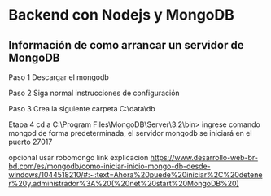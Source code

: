# Backend con Nodejs y MongoDB

## Información de como arrancar un servidor de MongoDB

Paso 1
Descargar el mongodb

Paso 2
Siga normal instrucciones de configuración

Paso 3
Crea la siguiente carpeta
C:\data\db

Etapa 4
cd a C:\Program Files\MongoDB\Server\3.2\bin>
ingrese comando mongod
de forma predeterminada, el servidor mongodb se iniciará en el puerto 27017

opcional usar robomongo 
link explicacion https://www.desarrollo-web-br-bd.com/es/mongodb/como-iniciar-inicio-mongo-db-desde-windows/1044518210/#:~:text=Ahora%20puede%20iniciar%2C%20detener%20y,administrador%3A%20(%20net%20start%20MongoDB%20)
